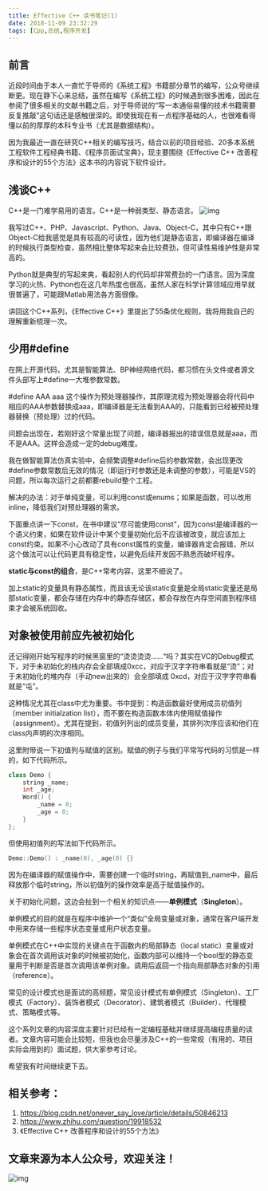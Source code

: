 ```yaml
---
title: Effective C++ 读书笔记(1)
date: 2018-11-09 23:32:29
tags: [Cpp,总结,程序开发]
---
```

## 前言

近段时间由于本人一直忙于导师的《系统工程》书籍部分章节的编写，公众号继续断更。现在静下心来总结，虽然在编写《系统工程》的时候遇到很多困难，因此在参阅了很多相关的文献书籍之后，对于导师说的“写一本通俗易懂的技术书籍需要反复推敲”这句话还是感触很深的。即使我现在有一点程序基础的人，也很难看得懂以前的厚厚的本科专业书（尤其是数据结构）。

因为我最近一直在研究C++相关的编写技巧，结合以前的项目经验、20多本系统工程软件工程经典书籍、《程序员面试宝典》，现主要围绕《Effective C++ 改善程序和设计的55个方法》这本书的内容说下软件设计。

<!-- more -->

## 浅谈C++

C++是一门难学易用的语言。C++是一种弱类型、静态语言。
![img](语言特性图.jpg)

我写过C++、PHP、Javascript、Python、Java、Object-C，其中只有C++跟Object-C给我感觉是具有较高的可读性，因为他们是静态语言，即编译器在编译的时候执行类型检查，虽然相比整体写起来会比较费劲，但可读性易维护性是非常高的。

Python就是典型的写起来爽，看起别人的代码却非常费劲的一门语言。因为深度学习的火热、Python也在这几年热度也很高，虽然人家在科学计算领域应用早就很普遍了，可能跟Matlab用法各方面很像。

讲回这个C++系列，《Effective C++》里提出了55条优化规则，我将用我自己的理解重新梳理一次。

## 少用#define

在网上开源代码，尤其是智能算法、BP神经网络代码，都习惯在头文件或者源文件头部写上#define一大堆参数常数。

#define AAA aaa 这个操作为预处理器操作，其原理流程为预处理器会将代码中相应的AAA参数替换成aaa，即编译器是无法看到AAA的，只能看到已经被预处理器替换（预处理）过的代码。

问题会出现在，若刚好这个常量出现了问题，编译器报出的错误信息就是aaa，而不是AAA。这样会造成一定的debug难度。

我在做智能算法仿真实验中，会频繁调整#define后的参数常数，会出现更改#define参数常数后无效的情况（即运行时参数还是未调整的参数），可能是VS的问题，所以每次运行之前都要rebuild整个工程。

解决的办法：对于单纯变量，可以利用const或enums；如果是函数，可以改用inline，降低我们对预处理器的需求。

下面重点讲一下const，在书中建议“尽可能使用const”，因为const是编译器的一个语义约束，如果在软件设计中某个变量初始化后不应该被改变，就应该加上const约束。如果不小心改动了具有const属性的变量，编译器肯定会报错，所以这个做法可以让代码更具有稳定性，以避免后续开发因不熟悉而破坏程序。

**static与const的组合**，是C++常考内容，这里不细说了。

加上static的变量具有静态属性，而且该无论该static变量是全局static变量还是局部static变量，都会存储在内存中的静态存储区，都会存放在内存空间直到程序结束才会被系统回收。

## 对象被使用前应先被初始化

还记得刚开始写程序的时候黑窗里的“烫烫烫烫……“吗？其实在VC的Debug模式下，对于未初始化的栈内存会全部填成0xcc，对应于汉字字符串看就是“烫”；对于未初始化的堆内存（手动new出来的）会全部填成 0xcd，对应于汉字字符串看就是“屯”。

这种情况尤其在class中尤为重要。书中提到：构造函数最好使用成员初值列（member initialzation list），而不要在构造函数本体内使用赋值操作（assignment）。尤其在提到，初值列列出的成员变量，其排列次序应该和他们在class内声明的次序相同。

这里附带说一下初值列与赋值的区别。赋值的例子与我们平常写代码的习惯是一样的，如下代码所示。

``` c++
class Demo {
    string _name;
    int _age;
    Word() {
        _name = 0;
        _age = 0;
    }
};
``` 

但使用初值列的写法如下代码所示。

``` c++
Demo::Demo() : _name(0), _age(0) {}
``` 

因为在编译器的赋值操作中，需要创建一个临时string，再赋值到_name中，最后释放那个临时string，所以初值列的操作效率是高于赋值操作的。

关于初始化问题，这边会扯到一个相关的知识点——**单例模式**（**Singleton**）。

单例模式的目的就是在程序中维护一个“类似”全局变量或对象，通常在客户端开发中用来存储一些程序状态变量或用户状态变量。

单例模式在C++中实现的关键点在于函数内的局部静态（local static）变量或对象会在首次调用该对象的时候被初始化，函数内部可以维持一个bool型的静态变量用于判断是否是首次调用该单例对象。调用后返回一个指向局部静态对象的引用（reference）。

常见的设计模式也是面试的高频题，常见设计模式有单例模式（Singleton）、工厂模式（Factory）、装饰者模式（Decorator）、建筑者模式（Builder）、代理模式、策略模式等。

这个系列文章的内容深度主要针对已经有一定编程基础并继续提高编程质量的读者。文章内容可能会比较短，但我也会尽量涉及C++的一些常规（有用的、项目实际会用到的）面试题，供大家参考讨论。


希望我有时间继续更下去。

## 相关参考：
1. https://blog.csdn.net/onever_say_love/article/details/50846213
2. https://www.zhihu.com/question/19918532
3. 《Effective C++ 改善程序和设计的55个方法》

## 文章来源为本人公众号，欢迎关注！
![img](/assets/img/qrcode_for_gh.jpg)
